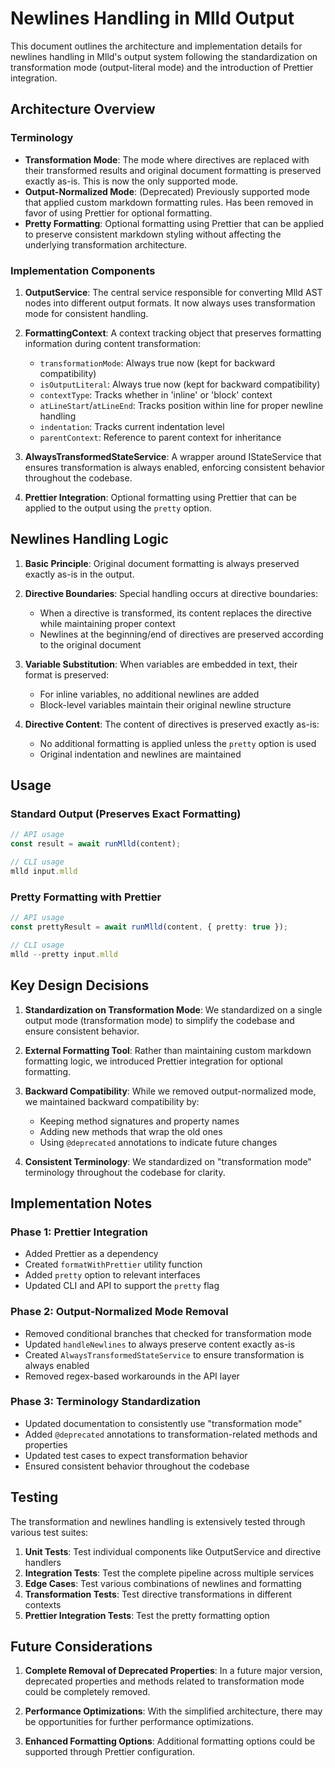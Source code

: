 # Newlines Handling in Mlld Output

This document outlines the architecture and implementation details for newlines handling in Mlld's output system following the standardization on transformation mode (output-literal mode) and the introduction of Prettier integration.

## Architecture Overview

### Terminology

- **Transformation Mode**: The mode where directives are replaced with their transformed results and original document formatting is preserved exactly as-is. This is now the only supported mode.
- **Output-Normalized Mode**: (Deprecated) Previously supported mode that applied custom markdown formatting rules. Has been removed in favor of using Prettier for optional formatting.
- **Pretty Formatting**: Optional formatting using Prettier that can be applied to preserve consistent markdown styling without affecting the underlying transformation architecture.

### Implementation Components

1. **OutputService**: The central service responsible for converting Mlld AST nodes into different output formats. It now always uses transformation mode for consistent handling.

2. **FormattingContext**: A context tracking object that preserves formatting information during content transformation:
   - `transformationMode`: Always true now (kept for backward compatibility)
   - `isOutputLiteral`: Always true now (kept for backward compatibility)
   - `contextType`: Tracks whether in 'inline' or 'block' context
   - `atLineStart`/`atLineEnd`: Tracks position within line for proper newline handling
   - `indentation`: Tracks current indentation level
   - `parentContext`: Reference to parent context for inheritance

3. **AlwaysTransformedStateService**: A wrapper around IStateService that ensures transformation is always enabled, enforcing consistent behavior throughout the codebase.

4. **Prettier Integration**: Optional formatting using Prettier that can be applied to the output using the `pretty` option.

## Newlines Handling Logic

1. **Basic Principle**: Original document formatting is always preserved exactly as-is in the output.

2. **Directive Boundaries**: Special handling occurs at directive boundaries:
   - When a directive is transformed, its content replaces the directive while maintaining proper context
   - Newlines at the beginning/end of directives are preserved according to the original document

3. **Variable Substitution**: When variables are embedded in text, their format is preserved:
   - For inline variables, no additional newlines are added
   - Block-level variables maintain their original newline structure

4. **Directive Content**: The content of directives is preserved exactly as-is:
   - No additional formatting is applied unless the `pretty` option is used
   - Original indentation and newlines are maintained

## Usage

### Standard Output (Preserves Exact Formatting)

```typescript
// API usage
const result = await runMlld(content);

// CLI usage
mlld input.mlld
```

### Pretty Formatting with Prettier

```typescript
// API usage
const prettyResult = await runMlld(content, { pretty: true });

// CLI usage
mlld --pretty input.mlld
```

## Key Design Decisions

1. **Standardization on Transformation Mode**: We standardized on a single output mode (transformation mode) to simplify the codebase and ensure consistent behavior.

2. **External Formatting Tool**: Rather than maintaining custom markdown formatting logic, we introduced Prettier integration for optional formatting.

3. **Backward Compatibility**: While we removed output-normalized mode, we maintained backward compatibility by:
   - Keeping method signatures and property names
   - Adding new methods that wrap the old ones
   - Using `@deprecated` annotations to indicate future changes

4. **Consistent Terminology**: We standardized on "transformation mode" terminology throughout the codebase for clarity.

## Implementation Notes

### Phase 1: Prettier Integration

- Added Prettier as a dependency
- Created `formatWithPrettier` utility function
- Added `pretty` option to relevant interfaces
- Updated CLI and API to support the `pretty` flag

### Phase 2: Output-Normalized Mode Removal

- Removed conditional branches that checked for transformation mode
- Updated `handleNewlines` to always preserve content exactly as-is
- Created `AlwaysTransformedStateService` to ensure transformation is always enabled
- Removed regex-based workarounds in the API layer

### Phase 3: Terminology Standardization

- Updated documentation to consistently use "transformation mode"
- Added `@deprecated` annotations to transformation-related methods and properties
- Updated test cases to expect transformation behavior
- Ensured consistent behavior throughout the codebase

## Testing

The transformation and newlines handling is extensively tested through various test suites:

1. **Unit Tests**: Test individual components like OutputService and directive handlers
2. **Integration Tests**: Test the complete pipeline across multiple services
3. **Edge Cases**: Test various combinations of newlines and formatting
4. **Transformation Tests**: Test directive transformations in different contexts
5. **Prettier Integration Tests**: Test the pretty formatting option

## Future Considerations

1. **Complete Removal of Deprecated Properties**: In a future major version, deprecated properties and methods related to transformation mode could be completely removed.

2. **Performance Optimizations**: With the simplified architecture, there may be opportunities for further performance optimizations.

3. **Enhanced Formatting Options**: Additional formatting options could be supported through Prettier configuration.